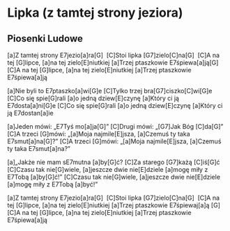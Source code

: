 # Lipka (z tamtej strony jeziora)
## Piosenki Ludowe


[a]Z tamtej strony E7jezio[a]ra[G] 
[C]Stoi lipka [G7]zielo[C]na[G] 
[C]A na tej [G]lipce, [a]na tej zielo[E]niutkiej
[a]Trzej ptaszkowie E7śpiewa[a]ją[G] 
[C]A na tej [G]lipce, [a]na tej zielo[E]niutkiej
[a]Trzej ptaszkowie E7śpiewa[a]ją

[a]Nie byli to E7ptaszko[a]wi[G]e
[C]Tylko trzej bra[G7]ciszko[C]wi[G]e
[C]Co się spie[G]rali [a]o jedną dziew[E]czynę
[a]Który ci ją E7dosta[a]ni[G]e
[C]Co się spie[G]rali [a]o jedną dziew[E]czynę
[a]Który ci ją E7dostan[a]ie

[a]Jeden mówi: „E7Tyś mo[a]ja[G]”
[C]Drugi mówi: „[G7]Jak Bóg [C]da[G]”
[C]A trzeci [G]mówi: „[a]Moja najmile[E]jsza,
[a]Czemuś ty taka E7smut[a]na[G]?”
[C]A trzeci [G]mówi: „[a]Moja najmile[E]jsza,
[a]Czemuś ty taka E7smut[a]na?”

[a]„Jakże nie mam sE7mutna [a]by[G]ć?
[C]Za starego [G7]każą [C]iś[G]ć
[C]Czasu tak nie[G]wiele, [a]jeszcze dwie nie[E]dziele
[a]mogę miły z E7Tobą [a]by[G]ć!”
[C]Czasu tak nie[G]wiele, [a]jeszcze dwie nie[E]dziele
[a]mogę miły z E7Tobą [a]być!”

[a]Z tamtej strony E7jezio[a]ra[G] 
[C]Stoi lipka [G7]zielo[C]na[G] 
[C]A na tej [G]lipce, [a]na tej zielo[E]niutkiej
[a]Trzej ptaszkowie E7śpiewaj[a]ą [G] 
[C]A na tej [G]lipce, [a]na tej zielo[E]niutkiej
[a]Trzej ptaszkowie E7śpiewa[a]ją


